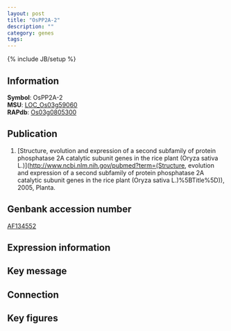 ```yaml
---
layout: post
title: "OsPP2A-2"
description: ""
category: genes
tags: 
---
```

{% include JB/setup %}

## Information
__Symbol__: OsPP2A-2  
__MSU__: [LOC_Os03g59060](http://rice.plantbiology.msu.edu/cgi-bin/ORF_infopage.cgi?orf=LOC_Os03g59060)  
__RAPdb__: [Os03g0805300](http://rapdb.dna.affrc.go.jp/viewer/gbrowse_details/irgsp1?name=Os03g0805300)  

## Publication
1. [Structure, evolution and expression of a second subfamily of protein phosphatase 2A catalytic subunit genes in the rice plant (Oryza sativa L.)](http://www.ncbi.nlm.nih.gov/pubmed?term=(Structure, evolution and expression of a second subfamily of protein phosphatase 2A catalytic subunit genes in the rice plant (Oryza sativa L.)%5BTitle%5D)), 2005, Planta.

## Genbank accession number
[AF134552](http://www.ncbi.nlm.nih.gov/nuccore/AF134552)

## Expression information

## Key message

## Connection

## Key figures


